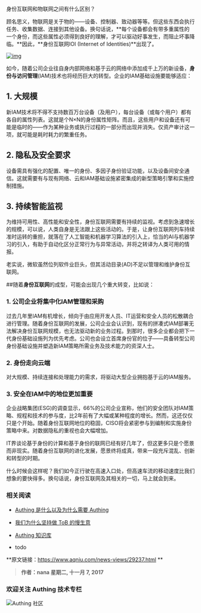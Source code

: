 身份互联网和物联网之间有什么区别？

<!-- more -->

顾名思义，物联网是关于物的——设备、控制器、致动器等等。但这些东西会执行任务、收集数据、连接到其他设备。换句话说，**每个设备都会有带多重属性的一个身份，而这些属性必须得到良好的理解，才可以驱动好事发生，而阻止坏事降临。**因此，**身份互联网IOI (Internet of Identities)**出现了。

[![img](http://www.aqniu.com/wp-content/uploads/2017/11/blockchain-digital-identity-690x456.jpg)](http://www.aqniu.com/wp-content/uploads/2017/11/blockchain-digital-identity.jpg)

如今，随着公司企业往自身内部网络和基于云的网络中添加成千上万的新设备，**身份与访问管理**(IAM)技术也将经历巨大的转型。企业的IAM基础设施要能够适应：

## **1. 大规模**

新IAM技术将不得不支持数百万台设备（及用户），每台设备（或每个用户）都有各自的属性列表。这就是个N×N的身份属性矩阵。而且，这些用户和设备还有可能是临时的——作为某种业务或执行过程的一部分而出现并消失。仅资产审计这一项，就可能是耗时耗力的繁重任务。

## **2. 隐私及安全要求**

设备需具有强化的配置、唯一的身份、多因子身份验证功能，以及设备间安全通信。这就需要有与现有网络、云和IAM基础设施紧密集成的新型策略引擎和实施控制措施。

## **3. 持续智能监视**

为维持可用性、高性能和安全性，身份互联网需要有持续的监视。考虑到急速增长的规模，可以说，人类自身是无法跟上这些活动的。于是，让身份互联网列车持续准时运转的重担，就落在了人工智能和机器学习算法的引入上，恰当的AI与机器学习的引入，有助于自动化区分正常行为与异常活动，并将之转译为人类可用的情报。

老实说，微软虽然位列软件业巨头，但其活动目录(AD)不足以管理和维护身份互联网。

##随着**身份互联网**的成型，可能会出现几个重大转变，比如说：

### **1. 公司企业将集中化IAM管理和采购**

过去几年里IAM有机增长，倾向于由应用开发人员、IT运营和安全人员的松散耦合进行管理。随着身份互联网的发展，公司企业会认识到，现有的拼凑式IAM部署无法解决身份互联网规模，也无法驱动新的业务过程。到那时，很多企业都会把下一代身份基础设施列为优先考虑。公司也会设立首席身份官的位子——具备转型公司身份基础设施并塑造新IAM策略所需业务及技术能力的资深人士。

### **2. 身份走向云端**

对大规模、持续连接和处理能力的需求，将驱动大型企业拥抱基于云的IAM服务。

### **3. 安全在IAM中的地位更加重要**

企业战略集团(ESG)的调查显示，66%的公司企业宣称，他们的安全团队对IAM策略、规程和技术的参与度，比2年前有了大幅或某种程度的增长。然而，这还仅仅只是个开始。随着身份互联网地位的稳固，CISO将会紧密参与到编制和实施身份策略中来。对数据隐私的重视也会大幅增加。

IT界谈论基于身份的计算和基于身份的联网已经有好几年了，但这更多只是个愿景而非现实。随着身份互联网的进化发展，愿景终将成真，带来一段充斥混乱、创新和转型的时期。

什么时候会这样呢？我们如今正行驶在高速入口处，但高速车流的移动速度比我们想象的要快得多。换句话说，身份互联网及其相关的一切，马上就会到来。

### **相关阅读**
* [Authing 是什么以及为什么需要 Authing](https://authing.cn/blog//Authing%E6%98%AF%E4%BB%80%E4%B9%88%E4%BB%A5%E5%8F%8A%E4%B8%BA%E4%BB%80%E4%B9%88%E9%9C%80%E8%A6%81Authing.html)
* [我们为什么坚持做 ToB 的慢生意](https://authing.cn/blog//我们为什么坚持做ToB的慢生意.html)
* [Authing 知识库](https://learn.authing.cn/authing/)

* todo

  

**原文链接：https://www.aqniu.com/news-views/29237.html   **

>**作者：nana 星期二, 十一月 7, 2017**

### 欢迎关注 Authing 技术专栏
![Authing 社区](https://cdn.authing.cn/blog/Authing_mini.jpg)